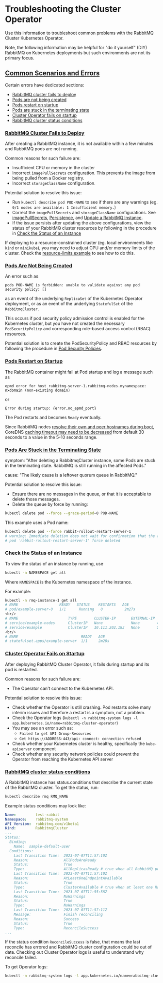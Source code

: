 # Troubleshooting the Cluster Operator

Use this information to troubleshoot common problems with the RabbitMQ Cluster Kubernetes Operator.

Note, the following information may be helpful for "do it yourself" (DIY) RabbitMQ on Kubernetes deployments but such environments are not its primary focus.

## <a id="errors" class="anchor" href="#errors">Common Scenarios and Errors</a>

Certain errors have dedicated sections:

+ [RabbitMQ cluster fails to deploy](#cluster-fails-to-deploy)
+ [Pods are not being created](#pods-are-not-created)
+ [Pods restart on startup](#pods-restart-on-startup)
+ [Pods are stuck in the terminating state](#pods-stuck-in-terminating-state)
+ [Cluster Operator fails on startup](#operator-failure-on-startup)
+ [RabbitMQ cluster status conditions](#status-conditions)

### <a id="cluster-fails-to-deploy" class="anchor" href="#cluster-fails-to-deploy">RabbitMQ Cluster Fails to Deploy</a>

After creating a RabbitMQ instance, it is not available within a few minutes and RabbitMQ pods are not running.

Common reasons for such failure are:

 * Insufficient CPU or memory in the cluster
 * Incorrect `imagePullSecrets` configuration. This prevents the image from being pulled from a Docker registry.
 * Incorrect `storageClassName` configuration.

Potential solution to resolve this issue:

 * Run `kubectl describe pod POD-NAME` to see if there are any warnings (eg. `0/1 nodes are available: 1 Insufficient memory.`)
 * Correct the <code>imagePullSecrets</code> and <code>storageClassName</code>
   configurations. See [imagePullSecrets](./using-operator.html#image-pull-secrets),
   [Persistence](./using-operator.html#persistence), and
   [Update a RabbitMQ Instance](./using-operator.html#update).
 * If the issue persists after updating the above configurations, view the status
   of your RabbitMQ cluster resources by following in the procedure in
   [Check the Status of an Instance](#check-instance-status)

If deploying to a resource-constrained cluster (eg. local environments like `kind` or `minikube`), you may need to adjust CPU and/or memory limits of the cluster.
Check the [resource-limits example](https://github.com/rabbitmq/cluster-operator/tree/main/docs/examples/resource-limits) to see how to do this.

### <a id="pods-are-not-created" class="anchor" href="#pods-are-not-created">Pods Are Not Being Created</a>

An error such as

```
pods POD-NAME is forbidden: unable to validate against any pod security policy: []
```

as an event of the underlying `ReplicaSet` of the Kubernetes Operator deployment, or as an
event of the underlying `StatefulSet` of the `RabbitmqCluster`.

This occurs if pod security policy admission control is enabled for the
Kubernetes cluster, but you have not created the necessary `PodSecurityPolicy` and
corresponding role-based access control (RBAC) resources.

Potential solution is to create the PodSecurityPolicy and RBAC resources by following the procedure in
[Pod Security Policies](./using-operator.html#psp).

### <a id="pods-restart-on-startup" class="anchor" href="#pods-restart-on-startup">Pods Restart on Startup</a>
The RabbitMQ container might fail at Pod startup and log a message such as

```
epmd error for host rabbitmq-server-1.rabbitmq-nodes.mynamespace: nxdomain (non-existing domain)
```
or
```
Error during startup: {error,no_epmd_port}
```

The Pod restarts and becomes `Ready` eventually.

Since RabbitMQ nodes [resolve their own and peer hostnames during boot](../../clustering.html#hostname-resolution-requirement),
CoreDNS [caching timeout may need to be decreased](https://kubernetes.io/docs/concepts/workloads/controllers/statefulset/#stable-network-id) from default 30 seconds
to a value in the 5-10 seconds range.

### <a id="pods-stuck-in-terminating-state" class="anchor" href="#pods-stuck-in-terminating-state">Pods Are Stuck in the Terminating State</a>

symptom: "After deleting a RabbitmqCluster instance, some Pods
are stuck in the terminating state. RabbitMQ is still running in the affected Pods."

cause: "The likely cause is a leftover quorum queue in RabbitMQ."

Potential solution to resolve this issue:

 * Ensure there are no messages in the queue, or that it is acceptable to delete those messages.
 * Delete the queue by force by running:

```bash
kubectl delete pod --force --grace-period=0 POD-NAME
```

This example uses a Pod name:

```bash
kubectl delete pod --force rabbit-rollout-restart-server-1
# warning: Immediate deletion does not wait for confirmation that the running resource has been terminated. The resource may continue to run on the cluster indefinitely.
# pod 'rabbit-rollout-restart-server-1' force deleted
```

### <a id='check-instance-status'></a> Check the Status of an Instance

To view the status of an instance by running, use

```bash
kubectl -n NAMESPACE get all
```

Where `NAMESPACE` is the Kubernetes namespace of the instance.

For example:

```bash
kubectl -n rmq-instance-1 get all
# NAME                   READY   STATUS    RESTARTS   AGE
# pod/example-server-0   1/1      Running   0          2m27s
<br/>
# NAME                       TYPE        CLUSTER-IP       EXTERNAL-IP   PORT(S)                        AGE
# service/example-nodes      ClusterIP   None             None        4369/TCP                       2m27s
# service/example            ClusterIP   10.111.202.183   None        5672/TCP,15672/TCP,15692/TCP   2m28s
<br/>
# NAME                             READY   AGE
# statefulset.apps/example-server  1/1     2m28s
```

### <a id="operator-failure-on-startup" class="anchor" href="#operator-failure-on-startup">Cluster Operator Fails on Startup</a>

After deploying RabbitMQ Cluster Operator, it fails during startup and its pod is restarted.

Common reasons for such failure are:

 * The Operator can't connect to the Kubernetes API.

Potential solution to resolve this issue:

 * Check whether the Operator is still crashing. Pod restarts solve many interim issues and therefore a restart is a symptom, not a problem.
 * Check the Operator logs (`kubectl -n rabbitmq-system logs -l app.kubernetes.io/name=rabbitmq-cluster-operator`)
 * You may see an error such as:
   * `Failed to get API Group-Resources`
   * `Get https://ADDRESS:443/api: connect: connection refused`
 * Check whether your Kubernetes cluster is healthy, specifically the `kube-apiserver` component
 * Check whether any security network policies could prevent the Operator from reaching the Kubernetes API server

### <a id="status-conditions" class="anchor" href="#status-conditions"> RabbitMQ cluster status conditions </a>

A RabbitMQ instance has status.conditions that describe the current state of the RabbitMQ cluster.
To get the status, run:
```bash
kubectl describe rmq RMQ_NAME
```

Example status conditions may look like:
```yaml
Name:         test-rabbit
Namespace:    rabbitmq-system
API Version:  rabbitmq.com/v1beta1
Kind:         RabbitmqCluster
...
Status:
  Binding:
    Name:  sample-default-user
  Conditions:
    Last Transition Time:  2023-07-07T11:57:10Z
    Reason:                AllPodsAreReady
    Status:                True
    Type:                  AllReplicasReady # true when all RabbitMQ pods are 'ready'
    Last Transition Time:  2023-07-07T11:57:10Z
    Reason:                AtLeastOneEndpointAvailable
    Status:                True
    Type:                  ClusterAvailable # true when at least one RabbitMQ pod is 'ready'
    Last Transition Time:  2023-07-07T11:55:58Z
    Reason:                NoWarnings
    Status:                True
    Type:                  NoWarnings
    Last Transition Time:  2023-07-07T11:57:11Z
    Message:               Finish reconciling
    Reason:                Success
    Status:                True
    Type:                  ReconcileSuccess
...
```
If the status condition `ReconcileSuccess` is false, that means the last reconcile has errored and RabbitMQ cluster configuration could be out of date. Checking out Cluster Operator logs is useful to understand why reconcile failed.

To get Operator logs:

```bash
kubectl -n rabbitmq-system logs -l app.kubernetes.io/name=rabbitmq-cluster-operator
```
